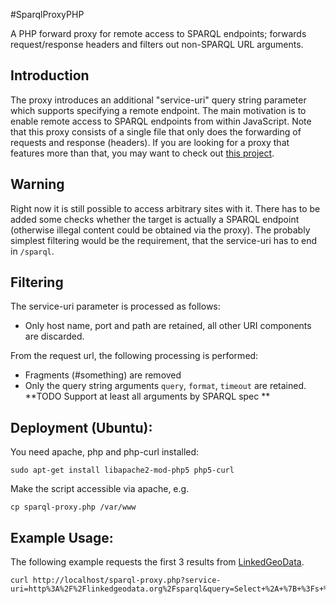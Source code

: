 #SparqlProxyPHP

A PHP forward proxy for remote access to SPARQL endpoints; forwards request/response headers and filters out non-SPARQL URL arguments.

## Introduction
The proxy introduces an additional "service-uri" query string parameter which supports specifying a remote endpoint. The main motivation is to enable remote access to SPARQL endpoints from within JavaScript.
Note that this proxy consists of a single file that only does the forwarding of requests and response (headers).
If you are looking for a proxy that features more than that, you may want to check out [this project](http://logd.tw.rpi.edu/ws/sparqlproxy.php).

## Warning
Right now it is still possible to access arbitrary sites with it. There has to be added some checks whether the target is actually a SPARQL endpoint (otherwise illegal content could be obtained via the proxy). The probably simplest filtering would be the requirement, that the service-uri has to end in `/sparql`.


## Filtering
The service-uri parameter is processed as follows:
 * Only host name, port and path are retained, all other URI components are discarded.

From the request url, the following processing is performed:
 * Fragments (#something) are removed
 * Only the query string arguments `query`, `format`, `timeout` are retained. **TODO Support at least all arguments by SPARQL spec **

## Deployment (Ubuntu):
You need apache, php and php-curl installed:

    sudo apt-get install libapache2-mod-php5 php5-curl

Make the script accessible via apache, e.g.

    cp sparql-proxy.php /var/www

## Example Usage:
The following example requests the first 3 results from [LinkedGeoData](http://linkedgeodata.org).

    curl http://localhost/sparql-proxy.php?service-uri=http%3A%2F%2Flinkedgeodata.org%2Fsparql&query=Select+%2A+%7B+%3Fs+%3Fp+%3Fo+%7D+Limit+3


